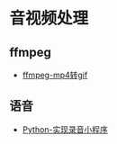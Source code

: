 # 音视频处理

## ffmpeg
* [ffmpeg-mp4转gif](./2021/2021-01/2021-01-28/ffmpeg-mp4转gif.md)

## 语音
* [Python-实现录音小程序](./2021/2021-02/2021-02-06/Python-实现录音小程序.md)
